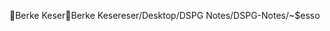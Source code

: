Berke Keser                                           B e r k e   K e s e r   e s e r / D e s k t o p / D S P G   N o t e s / D S P G - N o t e s / ~ $ e s s o 